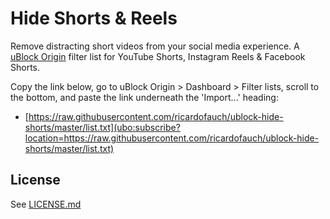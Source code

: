 # Hide Shorts & Reels
Remove distracting short videos from your social media experience. A [uBlock Origin](https://github.com/gorhill/uBlock) filter list for YouTube Shorts, Instagram Reels &amp; Facebook Shorts.

Copy the link below, go to uBlock Origin > Dashboard > Filter lists, scroll to the bottom, and paste the link underneath the 'Import...' heading:
- [https://raw.githubusercontent.com/ricardofauch/ublock-hide-shorts/master/list.txt](ubo:subscribe?location=https://raw.githubusercontent.com/ricardofauch/ublock-hide-shorts/master/list.txt)

## License
See [LICENSE.md](https://github.com/ricardofauch/ublock-hide-shorts/blob/master/LICENSE.md)
